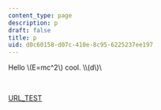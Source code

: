 ```yaml
---
content_type: page
description: p
draft: false
title: p
uid: d0c60158-d07c-410e-8c95-6225237ee197
---
```

Hello \\(E=mc^2\\) cool. \\\\(d\\)\\

 

[URL\_TEST](http://www.google.com/url_%28with%29ter%28%29_test/)